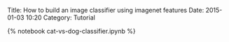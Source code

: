 Title: How to build an image classifier using imagenet features
Date: 2015-01-03 10:20
Category: Tutorial

{% notebook cat-vs-dog-classifier.ipynb %}
